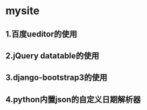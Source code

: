 # mysite

## 1.百度ueditor的使用

## 2.jQuery datatable的使用

## 3.django-bootstrap3的使用

## 4.python内置json的自定义日期解析器
